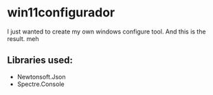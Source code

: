 # win11configurador
I just wanted to create my own windows configure tool.
And this is the result.
meh

## Libraries used:
- Newtonsoft.Json
- Spectre.Console
